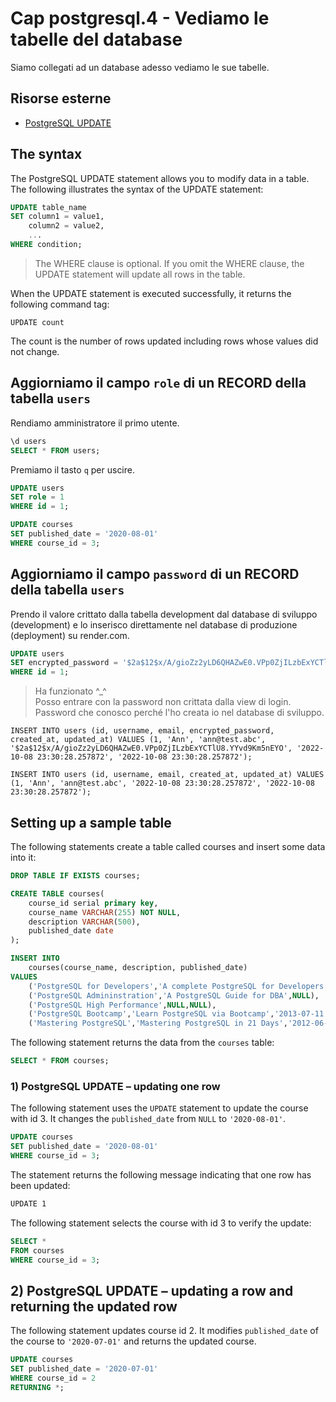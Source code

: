 # <a name="top"></a> Cap postgresql.4 - Vediamo le tabelle del database

Siamo collegati ad un database adesso vediamo le sue tabelle.


## Risorse esterne

- [PostgreSQL UPDATE](https://www.postgresqltutorial.com/postgresql-tutorial/postgresql-update/)



## The syntax

The PostgreSQL UPDATE statement allows you to modify data in a table. 
The following illustrates the syntax of the UPDATE statement:

```sql
UPDATE table_name
SET column1 = value1,
    column2 = value2,
    ...
WHERE condition;
```

> The WHERE clause is optional. If you omit the WHERE clause, the UPDATE statement will update all rows in the table.

When the UPDATE statement is executed successfully, it returns the following command tag:

```
UPDATE count
```

The count is the number of rows updated including rows whose values did not change.



## Aggiorniamo il campo `role` di un RECORD della tabella `users`

Rendiamo amministratore il primo utente.

```sql
\d users
SELECT * FROM users;
```

Premiamo il tasto `q` per uscire.

```sql
UPDATE users
SET role = 1 
WHERE id = 1;
```

```sql
UPDATE courses
SET published_date = '2020-08-01' 
WHERE course_id = 3;
```



## Aggiorniamo il campo `password` di un RECORD della tabella `users`

Prendo il valore crittato dalla tabella development dal database di sviluppo (development) e lo inserisco direttamente nel database di produzione (deployment) su render.com. 

```sql
UPDATE users
SET encrypted_password = '$2a$12$x/A/gioZz2yLD6QHAZwE0.VPp0ZjILzbExYCTlU8.YYvd9Km5nEYO' 
WHERE id = 1;
```

> Ha funzionato ^_^ <br/>
> Posso entrare con la password non crittata dalla view di login.
> Password che conosco perché l'ho creata io nel database di sviluppo.


```
INSERT INTO users (id, username, email, encrypted_password, created_at, updated_at) VALUES (1, 'Ann', 'ann@test.abc', '$2a$12$x/A/gioZz2yLD6QHAZwE0.VPp0ZjILzbExYCTlU8.YYvd9Km5nEYO', '2022-10-08 23:30:28.257872', '2022-10-08 23:30:28.257872');

INSERT INTO users (id, username, email, created_at, updated_at) VALUES (1, 'Ann', 'ann@test.abc', '2022-10-08 23:30:28.257872', '2022-10-08 23:30:28.257872');
```


## Setting up a sample table

The following statements create a table called courses and insert some data into it:

```sql
DROP TABLE IF EXISTS courses;

CREATE TABLE courses(
	course_id serial primary key,
	course_name VARCHAR(255) NOT NULL,
	description VARCHAR(500),
	published_date date
);

INSERT INTO 
	courses(course_name, description, published_date)
VALUES
	('PostgreSQL for Developers','A complete PostgreSQL for Developers','2020-07-13'),
	('PostgreSQL Admininstration','A PostgreSQL Guide for DBA',NULL),
	('PostgreSQL High Performance',NULL,NULL),
	('PostgreSQL Bootcamp','Learn PostgreSQL via Bootcamp','2013-07-11'),
	('Mastering PostgreSQL','Mastering PostgreSQL in 21 Days','2012-06-30');
```

The following statement returns the data from the `courses` table:

```sql
SELECT * FROM courses;
```

### 1) PostgreSQL UPDATE – updating one row

The following statement uses the `UPDATE` statement to update the course with id 3. It changes the `published_date` from `NULL` to `'2020-08-01'`.

```sql
UPDATE courses
SET published_date = '2020-08-01' 
WHERE course_id = 3;
```

The statement returns the following message indicating that one row has been updated:

```bash
UPDATE 1
```

The following statement selects the course with id 3 to verify the update:

```sql
SELECT * 
FROM courses
WHERE course_id = 3;
```


## 2) PostgreSQL UPDATE – updating a row and returning the updated row

The following statement updates course id 2. It modifies `published_date` of the course to `'2020-07-01'` and returns the updated course.

```sql
UPDATE courses
SET published_date = '2020-07-01'
WHERE course_id = 2
RETURNING *;
```
